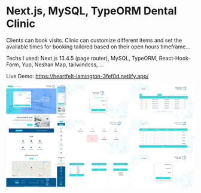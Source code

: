 # Next.js, MySQL, TypeORM Dental Clinic 

Clients can book visits.
Clinic can customize different items and set the available times for booking tailored based on their open hours timeframe...

Techs I used: Next.js 13.4.5 (page router), MySQL, TypeORM, React-Hook-Form, Yup, Neshan Map, tailwindcss, ...

Live Demo: https://heartfelt-lamington-3fef0d.netlify.app/

![Features](https://github.com/mojtabamoradli/Next.js-MySQL-TypeORM-Dental-Clinic/blob/main/Cover.jpg)
